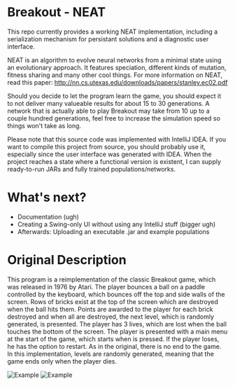 Breakout - NEAT
========

This repo currently provides a working NEAT implementation, including a serialization mechanism for persistant solutions and a diagnostic user interface.

NEAT is an algorithm to evolve neural networks from a minimal state using an evolutionary approach. It features speciation, different kinds of mutation, fitness sharing and many other cool things.
For more information on NEAT, read this paper: http://nn.cs.utexas.edu/downloads/papers/stanley.ec02.pdf

Should you decide to let the program learn the game, you should expect it to not deliver many valueable results for about 15 to 30 generations. A network that is actually able to play Breakout may take from 10 up to a couple hundred generations, feel free to increase the simulation speed so things won't take as long.

Please note that this source code was implemented with IntelliJ IDEA. If you want to compile this project from source, you should probably use it, especially since the user interface was generated with IDEA. When the project reaches a state where a functional version is existent, I can supply ready-to-run JARs and fully trained populations/networks.

What's next?
======
- Documentation (ugh)
- Creating a Swing-only UI without using any IntelliJ stuff (bigger ugh)
- Afterwards: Uploading an executable .jar and example populations

Original Description
======
This program is a reimplementation of the classic Breakout game, which was released in 1976 by Atari. The player bounces a ball on a paddle controlled by the keyboard, which bounces off the top and side walls of the screen. Rows of bricks exist at the top of the screen which are destroyed when the ball hits them. Points are awarded to the player for each brick destroyed and when all are destroyed, the next level, which is randomly generated, is presented. The player has 3 lives, which are lost when the ball touches the bottom of the screen. 
The player is presented with a main menu at the start of the game, which starts when <SPACE> is pressed. If the player loses, he has the option to restart. As in the original, there is no end to the game. In this implementation, levels are randomly generated, meaning that the game ends only when the player dies.

![Example](https://raw.github.com/zacoppotamus/Breakout/master/Screenshot%202.png) ![Example](https://raw.github.com/zacoppotamus/Breakout/master/Screenshot%201.png)


